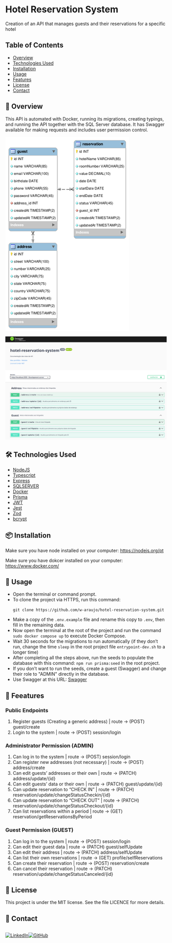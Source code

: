 # Hotel Reservation System

Creation of an API that manages guests and their reservations for a specific hotel

## Table of Contents

- [Overview](#-overview)
- [Technologies Used](#️-technologies-used)
- [Installation](#-installation)
- [Usage](#-usage)
- [Features](#-features)
- [License](#-license)
- [Contact](#-contact)

## 🚀 Overview

This API is automated with Docker, running its migrations, creating typings, and running the API together with the SQL Server database. It has Swagger available for making requests and includes user permission control.

![er](https://github.com/w-araujo/hotel-reservation-system/blob/main/er-database.png)

![swagger](https://github.com/w-araujo/hotel-reservation-system/blob/main/swagger.png)

## 🛠️ Technologies Used

- [NodeJS](https://nodejs.org/en)
- [Typescript](https://www.typescriptlang.org/)
- [Express](https://expressjs.com/pt-br/)
- [SQLSERVER](https://www.microsoft.com/pt-br/sql-server/)
- [Docker](https://www.docker.com/)
- [Prisma](https://www.prisma.io/)
- [JWT](https://jwt.io/)
- [Jest](https://jestjs.io/pt-BR/)
- [Zod](https://zod.dev/)
- [bcrypt](https://www.npmjs.com/package/bcryptjs)

## 📦 Installation

Make sure you have node installed on your computer:
https://nodejs.org/pt

Make sure you have dokcer installed on your computer:
https://www.docker.com/

## 🚀 Usage

  <ul>
       <li>
        Open the terminal or command prompt.
        </li>
        <li> 
        To clone the project via HTTPS, run this command:
        <p>
        <code>git clone https://github.com/w-araujo/hotel-reservation-system.git</code>
        </p>
        </li>
        <li>
        Make a copy of the <code>.env.example</code> file and rename this copy to <code>.env</code>, then fill in the remaining data. 
        </li>
        <li> 
       Now open the terminal at the root of the project and run the command <code>sudo docker compose up</code> to execute Docker Compose.
        </li>
        <li>
         Wait 30 seconds for the migrations to run automatically (if they don’t run, change the time <code>sleep</code> in the root project file <code>entrypoint-dev.sh</code> to a longer time)
        </li>
        <li>
          After completing all the steps above, run the seeds to populate the database with this command: <code>npm run prisma:seed</code> in the root project.
        </li>
        <li>
        If you don’t want to run the seeds, create a guest (Swagger) and change their role to "ADMIN" directly in the database.
        </li>
        <li>
        Use Swagger at this URL: <a href=http://localhost:3333/docs> Swagger</a>
        </li>
 </ul>

## 🚀 Feeatures

### Public Endpoints

<ol>
 <li> 
 Register guests (Creating a generic address) | route -> (POST) guest/create
</li>
 <li> 
 Login to the system | route -> (POST) session/login
 </li>
</ol>

### Administrator Permission (ADMIN)

<ol>
 <li> 
 Can log in to the system | route -> (POST) session/login
 </li>
 <li> 
 Can register new addresses (not necessary) | route -> (POST) address/create
 </li>
 <li> 
 Can edit guests’ addresses or their own | route -> (PATCH) address/update/{id}
 </li>
 <li> 
  Can edit guests’ data or their own | route -> (PATCH) guest/update/{id}
 </li>
 <li> 
 Can update reservation to “CHECK IN” | route -> (PATCH) reservation/update/changeStatusCheckin/{id}
 </li>
 <li> 
 Can update reservation to “CHECK OUT” | route -> (PATCH) reservation/update/changeStatusCheckout/{id}
 </li>
 <li> 
 Can list reservations within a period | route -> (GET) reservation/getReservationsByPeriod
  </li>
 </ol>

### Guest Permission (GUEST)

<ol>
 <li> 
 Can log in to the system | route -> (POST) session/login
 </li>
 <li> 
 Can edit their guest data | route -> (PATCH) guest/selfUpdate
 </li>
 <li> 
 Can edit their address | route -> (PATCH) address/selfUpdate
 </li>
 <li> 
 Can list their own reservations | route -> (GET) profile/selfReservations
 </li>
 <li> 
 Can create their reservation | route -> (POST) reservation/create
 </li>
  <li> 
Can cancel their reservation | route -> (PATCH) reservation/update/changeStatusCanceled/{id}
 </li>
</ol>

## 📝 License

This project is under the MIT license. See the file LICENCE for more details.

## 📧 Contact

<div style="display: flex">

[![LinkedIn](https://img.shields.io/badge/LinkedIn-0077B5?style=for-the-badge&logo=linkedin&logoColor=white)](https://www.linkedin.com/in/wesley-araujo-a99198201/)

[![GitHub](https://img.shields.io/badge/GitHub-100000?style=for-the-badge&logo=github&logoColor=white)](https://github.com/w-araujo)

</div>
